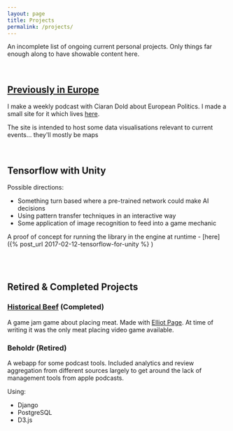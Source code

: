 ```yaml
---
layout: page
title: Projects
permalink: /projects/
---
```


An incomplete list of ongoing current personal projects. Only things far enough along to have showable content here.

<br/>


## [Previously in Europe](http://previouslyineurope.eu)

I make a weekly podcast with Ciaran Dold about European Politics. I made a small site for it which lives [here](http://previouslyineurope.eu).

The site is intended to host some data visualisations relevant to current events... they'll mostly be maps

<br/>

## Tensorflow with Unity

Possible directions:
- Something turn based where a pre-trained network could make AI decisions
- Using pattern transfer techniques in an interactive way
- Some application of image recognition to feed into a game mechanic

A proof of concept for running the library in the engine at runtime - [here]({% post_url 2017-02-12-tensorflow-for-unity %} )

<br/>
<br/>


## Retired & Completed Projects

### [Historical Beef](https://elliotpage.itch.io/historical-beef) (Completed)
A game jam game about placing meat. Made with [Elliot Page](https://twitter.com/elliotpage). At time of writing it was the only meat placing video game available.

### Beholdr (Retired)
A webapp for some podcast tools. Included analytics and review aggregation from different sources largely to get around the lack of management tools from apple podcasts. 

Using:
- Django
- PostgreSQL
- D3.js
